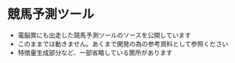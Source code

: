 # 競馬予測ツール
- 電脳賞にも出走した競馬予測ツールのソースを公開しています
- このままでは動きません。あくまで開発の為の参考資料として参照ください
- 特徴量生成部分など、一部省略している箇所があります
